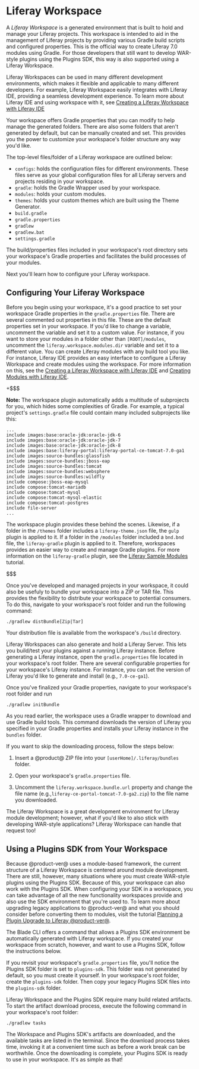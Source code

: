 # Liferay Workspace [](id=liferay-workspace)

A *Liferay Workspace* is a generated environment that is built to hold and
manage your Liferay projects. This workspace is intended to aid in the
management of Liferay projects by providing various Gradle build scripts and
configured properties. This is the official way to create Liferay 7.0 modules
using Gradle. For those developers that still want to develop WAR-style plugins
using the Plugins SDK, this way is also supported using a Liferay Workspace.

Liferay Workspaces can be used in many different development environments, which
makes it flexible and applicable to many different developers. For example,
Liferay Workspace easily integrates with Liferay IDE, providing a seamless
development experience. To learn more about Liferay IDE and using workspace with
it, see
[Creating a Liferay Workspace with Liferay IDE](/develop/tutorials/-/knowledge_base/7-0/creating-a-liferay-workspace-with-liferay-ide)

Your workspace offers Gradle properties that you can modify to help manage the
generated folders. There are also some folders that aren't generated by
default, but can be manually created and set. This provides you the power to
customize your workspace's folder structure any way you'd like.

The top-level files/folder of a Liferay workspace are outlined below:

- `configs`: holds the configuration files for different environments. These
  files serve as your global configuration files for all Liferay servers and
  projects residing in your workspace.
- `gradle`: holds the Gradle Wrapper used by your workspace.
- `modules`: holds your custom modules.
- `themes`: holds your custom themes which are built using the Theme Generator.
- `build.gradle`
- `gradle.properties`
- `gradlew`
- `gradlew.bat`
- `settings.gradle`

The build/properties files included in your workspace's root directory sets your
workspace's Gradle properties and facilitates the build processes of your
modules.

Next you'll learn how to configure your Liferay workspace.

## Configuring Your Liferay Workspace [](id=configuring-your-liferay-workspace)

Before you begin using your workspace, it's a good practice to set your
workspace Gradle properties in the `gradle.properties` file. There are several
commented out properties in this file. These are the default properties set in
your workspace. If you'd like to change a variable, uncomment the variable and
set it to a custom value. For instance, if you want to store your modules in a
folder other than `[ROOT]/modules`, uncomment the
`liferay.workspace.modules.dir` variable and set it to a different value. You
can create Liferay modules with any build tool you like. For instance, Liferay
IDE provides an easy interface to configure a Liferay Workspace and create
modules using the workspace. For more information on this, see the 
[Creating a Liferay Workspace with Liferay IDE](/develop/tutorials/-/knowledge_base/7-0/creating-a-liferay-workspace-with-liferay-ide)
and
[Creating Modules with Liferay IDE](/develop/tutorials/-/knowledge_base/7-0/creating-modules-with-liferay-ide).

+$$$

**Note:** The workspace plugin automatically adds a multitude of subprojects for
you, which hides some complexities of Gradle. For example, a typical project's
`settings.gradle` file could contain many included subprojects like this:

    ...
    include images:base:oracle-jdk:oracle-jdk-6
    include images:base:oracle-jdk:oracle-jdk-7
    include images:base:oracle-jdk:oracle-jdk-8
    include images:base:liferay-portal:liferay-portal-ce-tomcat-7.0-ga1
    include images:source-bundles:glassfish
    include images:source-bundles:jboss-eap
    include images:source-bundles:tomcat
    include images:source-bundles:websphere
    include images:source-bundles:wildfly
    include compose:jboss-eap-mysql
    include compose:tomcat-mariadb
    include compose:tomcat-mysql
    include compose:tomcat-mysql-elastic
    include compose:tomcat-postgres
    include file-server
    ...

The workspace plugin provides these behind the scenes. Likewise, if a folder in
the `/themes` folder includes a `liferay-theme.json` file, the `gulp` plugin is
applied to it. If a folder in the `/modules` folder included a `bnd.bnd` file,
the `liferay-gradle` plugin is applied to it. Therefore, workspaces provides an
easier way to create and manage Gradle plugins. For more information on the
`liferay-gradle` plugin, see the
[Liferay Sample Modules](/develop/tutorials/-/knowledge_base/7-0/liferay-sample-modules)
tutorial.

$$$

Once you've developed and managed projects in your workspace, it could also be
usefuly to bundle your workspace into a ZIP or TAR file. This provides the
flexibility to distribute your workspace to potential consumers. To do this,
navigate to your workspace's root folder and run the following command:

    ./gradlew distBundle[Zip|Tar]

Your distribution file is available from the workspace's `/build` directory.

Liferay Workspaces can also generate and hold a Liferay Server. This lets you
build/test your plugins against a running Liferay instance. Before generating a
Liferay instance, open the `gradle.properties` file located in your workspace's
root folder. There are several configurable properties for your workspace's
Liferay instance. For instance, you can set the version of Liferay you'd like to
generate and install (e.g., `7.0-ce-ga1`).

Once you've finalized your Gradle properties, navigate to your workspace's root
folder and run

    ./gradlew initBundle

As you read earlier, the workspace uses a Gradle wrapper to download and use
Gradle build tools. This command downloads the version of Liferay you specified
in your Gradle properties and installs your Liferay instance in the `bundles`
folder.

If you want to skip the downloading process, follow the steps below:

1.  Insert a @product@ ZIP file into your `[userHome]/.liferay/bundles` folder.

2.  Open your workspace's `gradle.properties` file.

3.  Uncomment the `liferay.workspace.bundle.url` property and change the file
    name (e.g.,`liferay-ce-portal-tomcat-7.0-ga2.zip`) to the file name you
    downloaded.

The Liferay Workspace is a great development environment for Liferay module
development; however, what if you'd like to also stick with developing WAR-style
applications? Liferay Workspace can handle that request too!

## Using a Plugins SDK from Your Workspace [](id=using-a-plugins-sdk-from-your-workspace)

Because @product-ver@ uses a module-based framework, the current structure of a
Liferay Workspace is centered around module development. There are still,
however, many situations where you must create WAR-style plugins using the
Plugins SDK. Because of this, your workspace can also work with the Plugins SDK.
When configuring your SDK in a workspace, you can take advantage of all the new
functionality workspaces provide and also use the SDK environment that you're
used to. To learn more about upgrading legacy applications to @product-ver@ and
what you should consider before converting them to modules, visit the tutorial
[Planning a Plugin Upgrade to Liferay @product-ver@](/develop/tutorials/-/knowledge_base/7-0/migrating-existing-code-to-liferay-7).

The Blade CLI offers a command that allows a Plugins SDK environment be
automatically generated with Liferay workspace. If you created your workspace
from scratch, however, and want to use a Plugins SDK, follow the instructions
below.

If you revisit your workspace's `gradle.properties` file, you'll notice the
Plugins SDK folder is set to `plugins-sdk`. This folder was not generated by
default, so you must create it yourself. In your workspace's root
folder, create the `plugins-sdk` folder. Then copy your legacy Plugins SDK
files into the `plugins-sdk` folder.

Liferay Workspace and the Plugins SDK require many build related artifacts. To
start the artifact download process, execute the following command in your
workspace's root folder:

    ./gradlew tasks

The Workspace and Plugins SDK's artifacts are downloaded, and the available
tasks are listed in the terminal. Since the download process takes time,
invoking it at a convenient time such as before a work break can be
worthwhile. Once the downloading is complete, your Plugins SDK is ready to use
in your workspace. It's as simple as that!
